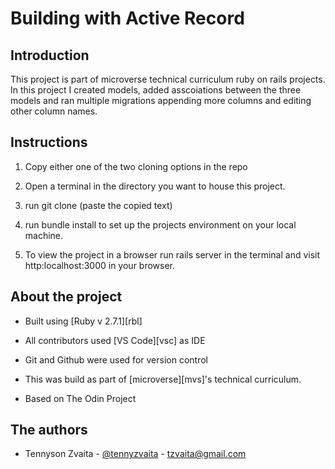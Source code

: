 # Building with Active Record

## Introduction

This project is part of microverse technical curriculum ruby on rails projects. In this project I created models, added asscoiations between the three models and ran multiple migrations appending more columns and editing other column names.

## Instructions

1. Copy either one of the two cloning options in the repo

2. Open a terminal in the directory you want to house this project.

3. run git clone (paste the copied text)

4. run bundle install to set up the projects environment on your local machine.

5. To view the project in a browser run rails server in the terminal and visit http:localhost:3000 in your browser.
    
## About the project

+ Built using [Ruby v 2.7.1][rbl]
+ All contributors used [VS Code][vsc] as IDE
+ Git and Github were used for version control

+ This was build as part of [microverse][mvs]'s technical curriculum.
+ Based on The Odin Project

## The authors
+ Tennyson Zvaita - [@tennyzvaita](https://twitter.com/tennyzvaita) - tzvaita@gmail.com


